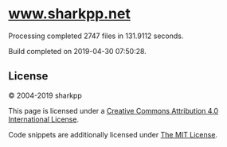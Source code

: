 # www.sharkpp.net

Processing completed 2747 files in 131.9112 seconds.

Build completed on 2019-04-30 07:50:28.

## License

&copy; 2004-2019 sharkpp

This page is licensed under a [Creative Commons Attribution 4.0 International License](http://creativecommons.org/licenses/by/4.0/).

Code snippets are additionally licensed under [The MIT License](http://opensource.org/licenses/MIT).
